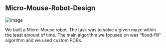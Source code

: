 ## Micro-Mouse-Robot-Design
![image](https://github.com/GishanDaminduDK/Micro-Mouse-Robot-Design/assets/124694898/49893c63-660e-4e78-8720-c3c6571aee2e)


We built a Micro-Mouse robot. The task was to solve a given maze within the least amount of time. The main algorithm we focused on was “flood-fill” algorithm and we used custom PCBs.

